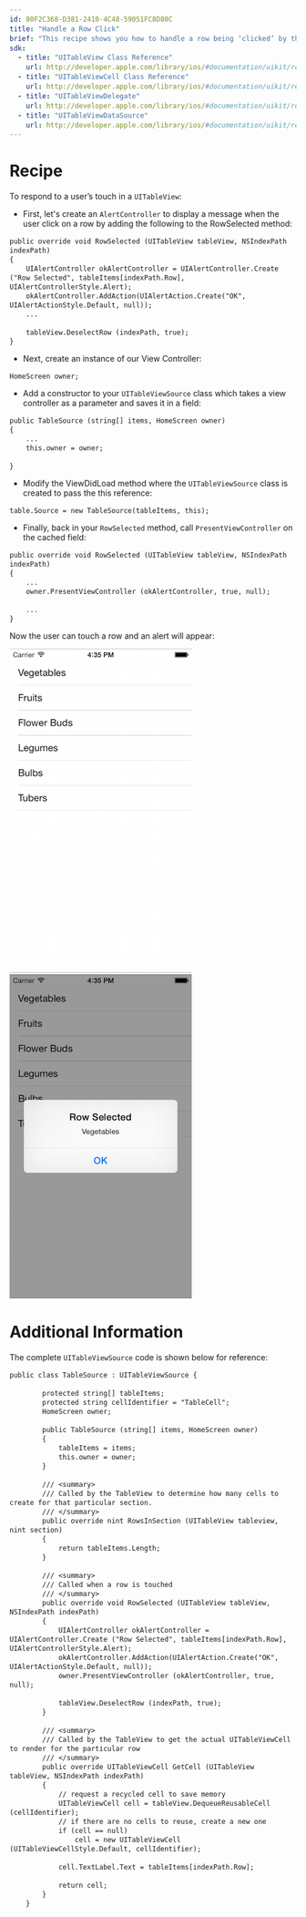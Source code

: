 ```yaml
---
id: 80F2C368-D381-2410-4C48-59051FC8D80C
title: "Handle a Row Click"
brief: "This recipe shows you how to handle a row being ‘clicked’ by the user."
sdk:
  - title: "UITableView Class Reference" 
    url: http://developer.apple.com/library/ios/#documentation/uikit/reference/UITableView_Class/Reference/Reference.html
  - title: "UITableViewCell Class Reference" 
    url: http://developer.apple.com/library/ios/#documentation/uikit/reference/UITableViewCell_Class/Reference/Reference.html
  - title: "UITableViewDelegate" 
    url: http://developer.apple.com/library/ios/#documentation/uikit/reference/UITableViewDelegate_Protocol/Reference/Reference.html
  - title: "UITableViewDataSource" 
    url: http://developer.apple.com/library/ios/#documentation/uikit/reference/UITableViewDataSource_Protocol/Reference/Reference.html
---
```


<a name="Recipe" class="injected"></a>


# Recipe

To respond to a user’s touch in a `UITableView`:

* First, let's create an `AlertController` to display a message when the user click on a row by adding the following to the RowSelected method:

```
public override void RowSelected (UITableView tableView, NSIndexPath indexPath)
{
    UIAlertController okAlertController = UIAlertController.Create ("Row Selected", tableItems[indexPath.Row], UIAlertControllerStyle.Alert);
    okAlertController.AddAction(UIAlertAction.Create("OK", UIAlertActionStyle.Default, null));
    ...

    tableView.DeselectRow (indexPath, true);
}
```

* Next, create an instance of our View Controller:

```
HomeScreen owner;
```

* Add a constructor to your `UITableViewSource` class which takes a view controller as a parameter and saves it in a field:

```
public TableSource (string[] items, HomeScreen owner)
{
    ...
    this.owner = owner;

}
```

* Modify the ViewDidLoad method where the `UITableViewSource` class is created to pass the this reference:

```
table.Source = new TableSource(tableItems, this);
```

* Finally, back in your `RowSelected` method, call `PresentViewController` on the cached field:

```
public override void RowSelected (UITableView tableView, NSIndexPath indexPath)
{
    ...
    owner.PresentViewController (okAlertController, true, null);

    ...
}
```

Now the user can touch a row and an alert will appear:

 [ ![](Images/Handle_a_Row_Click1.png)](Images/Handle_a_Row_Click1.png) [ ![](Images/Handle_a_Row_Click2.png)](Images/Handle_a_Row_Click2.png)

 <a name="Additional_Information" class="injected"></a>


# Additional Information

The complete `UITableViewSource` code is shown below for reference:

```
public class TableSource : UITableViewSource {
		
		protected string[] tableItems;
		protected string cellIdentifier = "TableCell";
		HomeScreen owner;
	
		public TableSource (string[] items, HomeScreen owner)
		{
			tableItems = items;
			this.owner = owner;
		}
	
		/// <summary>
		/// Called by the TableView to determine how many cells to create for that particular section.
		/// </summary>
		public override nint RowsInSection (UITableView tableview, nint section)
		{
			return tableItems.Length;
		}
		
		/// <summary>
		/// Called when a row is touched
		/// </summary>
		public override void RowSelected (UITableView tableView, NSIndexPath indexPath)
		{
			UIAlertController okAlertController = UIAlertController.Create ("Row Selected", tableItems[indexPath.Row], UIAlertControllerStyle.Alert);
			okAlertController.AddAction(UIAlertAction.Create("OK", UIAlertActionStyle.Default, null));
			owner.PresentViewController (okAlertController, true, null);
		
			tableView.DeselectRow (indexPath, true);
		}
		
		/// <summary>
		/// Called by the TableView to get the actual UITableViewCell to render for the particular row
		/// </summary>
		public override UITableViewCell GetCell (UITableView tableView, NSIndexPath indexPath)
		{
			// request a recycled cell to save memory
			UITableViewCell cell = tableView.DequeueReusableCell (cellIdentifier);
			// if there are no cells to reuse, create a new one
			if (cell == null)
				cell = new UITableViewCell (UITableViewCellStyle.Default, cellIdentifier);

			cell.TextLabel.Text = tableItems[indexPath.Row];
			
			return cell;
		}
	}
```

